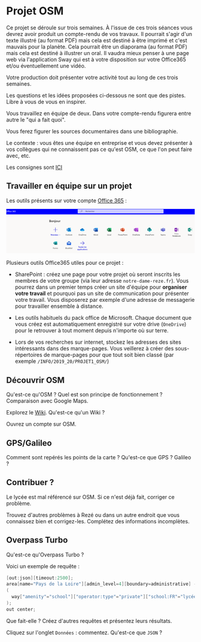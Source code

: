 # Projet OSM

Ce projet  se déroule sur  trois semaines. À l'issue  de ces trois  séances vous
devrez avoir  produit un  compte-rendu de  vos travaux.  Il pourrait  s'agir d'un
texte illustré  (au format PDF)  mais cela est destiné  à être imprimé  et c'est
mauvais pour  la planète. Cela pourrait  être un diaporama (au  format PDF) mais
cela est destiné à illustrer un oral. Il  vaudra mieux penser à une page web via
l'application  Sway  qui est  à  votre  disposition  sur votre  Office365  et/ou
éventuellement une vidéo.

Votre  production doit  présenter  votre  activité tout  au  long  de ces  trois
semaines.

Les questions et les idées proposées ci-dessous  ne sont que des pistes. Libre à
vous de vous en inspirer.

Vous travaillez en équipe de deux.  Dans votre compte-rendu figurera entre autre
le "qui a fait quoi".

Vous ferez figurer les sources documentaires dans une bibliographie.

Le contexte : vous  êtes une équipe en entreprise et vous  devez présenter à vos
collègues qui ne connaissent pas ce qu'est OSM, ce que l'on peut faire avec, etc.

Les consignes sont [ICI](https://github.com/Informathix/2nde/blob/master/2019_20/Projet1_OSM/Projet1_2nde_19_20_EVALUATION.md)

## Travailler en équipe sur un projet

Les outils présents sur votre compte [Office 365](https://www.office.com/) :

![](./office365.png)

Plusieurs outils Office365 utiles pour ce projet :

* SharePoint : créez  une page pour votre projet où  seront inscrits les membres
  de votre groupe (via leur  adresse `notre-dame-reze.fr`). Vous pourrez dans un
  premier  temps créer  un site  d'équipe  pour **organiser  votre travail**  et
  pourquoi  pas un  site de  communication  pour présenter  votre travail.  Vous
  disposerez par exemple d'une adresse  de messagerie pour travailler ensemble à
  distance.
  
  
* Les  outils habituels du  pack office de  Microsoft. Chaque document  que vous
  créez  est automatiquement  enregistré sur  votre drive  (`OneDrive`) pour  le
  retrouver à tout moment depuis n'importe où sur terre.
  
*  Lors  de  vos  recherches  sur  internet,  stockez  les  adresses  des  sites
  intéressants   dans   des   marque-pages.   Vous   veillerez   à   créer   des
  sous-répertoires de marque-pages  pour que tout soit bien  classé (par exemple
   `/INFO/2019_20/PROJET1_OSM/`)
   
  
  

## Découvrir OSM

Qu'est-ce qu'OSM  ? Quel est son  principe de fonctionnement ?  Comparaison avec
Google Maps.

Explorez  le   [Wiki](https://wiki.openstreetmap.org/wiki/Main_Page).  Qu'est-ce
qu'un Wiki ?

Ouvrez un compte sur OSM.

## GPS/Galileo

Comment sont  repérés les points de  la carte ?  Qu'est-ce que GPS ?  Galileo ?


## Contribuer ?

Le lycée est mal référencé sur OSM. Si ce n'est déjà fait, corriger ce
problème. 

Trouvez d'autres problèmes  à Rezé ou dans un autre  endroit que vous connaissez
bien et corrigez-les. Complétez des informations incomplètes.


## Overpass Turbo

Qu'est-ce qu'Overpass Turbo ? 

Voici un exemple de requête :

```c
[out:json][timeout:2500];
area[name="Pays de la Loire"][admin_level=4][boundary=administrative] -> .loc;
(
  way["amenity"="school"]["operator:type"="private"]["school:FR"="lycée"](area.loc);
);
out center;
```

Que fait-elle ? Créez d'autres requêtes et présentez leurs résultats.

Cliquez sur l'onglet `Données` : commentez. Qu'est-ce que `JSON` ?
